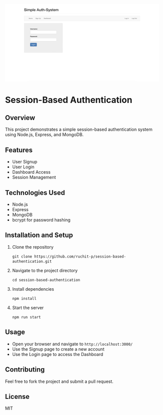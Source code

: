 ![Alt Text](dash.png)
# Session-Based Authentication

## Overview
This project demonstrates a simple session-based authentication system using Node.js, Express, and MongoDB.

## Features
- User Signup
- User Login
- Dashboard Access
- Session Management

## Technologies Used
- Node.js
- Express
- MongoDB
- bcrypt for password hashing

## Installation and Setup
1. Clone the repository
   ```
   git clone https://github.com/ruchit-p/session-based-authentication.git
   ```
2. Navigate to the project directory
   ```
   cd session-based-authentication
   ```
3. Install dependencies
   ```
   npm install
   ```
4. Start the server
   ```
   npm run start
   ```

## Usage
- Open your browser and navigate to `http://localhost:3000/`
- Use the Signup page to create a new account
- Use the Login page to access the Dashboard

## Contributing
Feel free to fork the project and submit a pull request.

## License
MIT